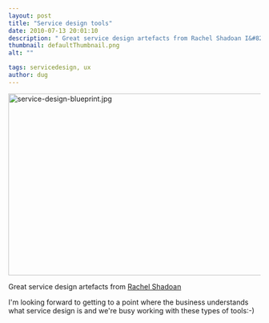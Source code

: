 ```yaml
---
layout: post
title: "Service design tools"
date: 2010-07-13 20:01:10
description: " Great service design artefacts from Rachel Shadoan I&#8217;m looking forward to getting to a point where the business understands what service design is and we&#8217;re busy working with these types of tools -- -)&#8230;"
thumbnail: defaultThumbnail.png
alt: ""

tags: servicedesign, ux
author: dug
---
```


<p><a href="http://donkeyontheedge.com/assets_c/2010/07/service-design-blueprint-66.html" onclick="window.open('http://donkeyontheedge.com/assets_c/2010/07/service-design-blueprint-66.html','popup','width=1024,height=695,scrollbars=no,resizable=no,toolbar=no,directories=no,location=no,menubar=no,status=no,left=0,top=0'); return false"><img src="http://donkeyontheedge.com/assets_c/2010/07/service-design-blueprint-thumb-535x363-66.jpg" width="535" height="363" alt="service-design-blueprint.jpg"  style="" /></a></p>

<p>Great service design artefacts from <a href="http://www.flickr.com/photos/rachelshadoan/sets/72157622843723857/">Rachel Shadoan</a></p>

<p>I'm looking forward to getting to a point where the business understands what service design is and we're busy working with these types of tools:-)</p>
